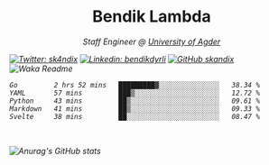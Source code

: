 <h1 align="center"> Bendik Lambda </h1>
<p align="center"><em>Staff Engineer @ <a href="http://www.uia.no">University of Agder</a></p>



[![Twitter: sk4ndix](https://img.shields.io/twitter/follow/sk4ndix?style=social)](https://twitter.com/sk4ndix)
[![Linkedin: bendikdyrli](https://img.shields.io/badge/-bendikdyrli-blue?style=flat-square&logo=Linkedin&logoColor=white&link=https://www.linkedin.com/in/bendikdyrli/)](https://www.linkedin.com/in/bendikdyrli/)
[![GitHub skandix](https://img.shields.io/github/followers/skandix?label=follow&style=social)](https://github.com/skandix)
![Waka Readme](https://github.com/skandix/skandix/workflows/Waka%20Readme/badge.svg)


<!--START_SECTION:waka-->
```text
Go         2 hrs 52 mins   █████████▓░░░░░░░░░░░░░░░   38.34 % 
YAML       57 mins         ███▒░░░░░░░░░░░░░░░░░░░░░   12.72 % 
Python     43 mins         ██▒░░░░░░░░░░░░░░░░░░░░░░   09.61 % 
Markdown   41 mins         ██▒░░░░░░░░░░░░░░░░░░░░░░   09.33 % 
Svelte     38 mins         ██░░░░░░░░░░░░░░░░░░░░░░░   08.47 % 
```
<!--END_SECTION:waka-->

  <br>
  
![Anurag's GitHub stats](https://github-readme-stats.vercel.app/api?username=skandix&show_icons=true&theme=tokyonight)


